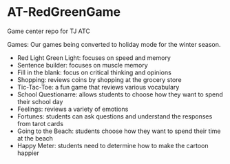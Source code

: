 # AT-RedGreenGame
Game center repo for TJ ATC

Games:
Our games being converted to holiday mode for the winter season.
- Red Light Green Light: focuses on speed and memory
- Sentence builder: focuses on muscle memory
- Fill in the blank: focus on critical thinking and opinions
- Shopping: reviews coins by shopping at the grocery store
- Tic-Tac-Toe: a fun game that reviews various vocabulary
- School Questionarre: allows students to choose how they want to spend their school day
- Feelings: reviews a variety of emotions
- Fortunes: students can ask questions and understand the responses from tarot cards
- Going to the Beach: students choose how they want to spend their time at the beach
- Happy Meter: students need to determine how to make the cartoon happier
